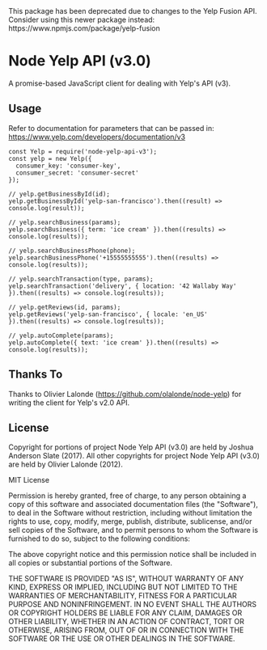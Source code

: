 <aside class="warning">
  This package has been deprecated due to changes to the Yelp Fusion API. Consider using this newer package instead: https://www.npmjs.com/package/yelp-fusion
</aside>

# Node Yelp API (v3.0)
A promise-based JavaScript client for dealing with Yelp's API (v3).

## Usage
Refer to documentation for parameters that can be passed in: https://www.yelp.com/developers/documentation/v3
```
const Yelp = require('node-yelp-api-v3');
const yelp = new Yelp({
  consumer_key: 'consumer-key',
  consumer_secret: 'consumer-secret'
});

// yelp.getBusinessById(id);
yelp.getBusinessById('yelp-san-francisco').then((result) => console.log(result));

// yelp.searchBusiness(params);
yelp.searchBusiness({ term: 'ice cream' }).then((results) => console.log(results));

// yelp.searchBusinessPhone(phone);
yelp.searchBusinessPhone('+15555555555').then((results) => console.log(results));

// yelp.searchTransaction(type, params);
yelp.searchTransaction('delivery', { location: '42 Wallaby Way' }).then((results) => console.log(results));

// yelp.getReviews(id, params);
yelp.getReviews('yelp-san-francisco', { locale: 'en_US' }).then((results) => console.log(results));

// yelp.autoComplete(params);
yelp.autoComplete({ text: 'ice cream' }).then((results) => console.log(results));
```


## Thanks To
Thanks to Olivier Lalonde (https://github.com/olalonde/node-yelp) for writing the client for Yelp's v2.0 API.

## License
Copyright for portions of project Node Yelp API (v3.0) are held by Joshua Anderson Slate (2017). All other copyrights for project Node Yelp API (v3.0) are held by Olivier Lalonde (2012).

MIT License

Permission is hereby granted, free of charge, to any person obtaining a copy
of this software and associated documentation files (the "Software"), to deal
in the Software without restriction, including without limitation the rights
to use, copy, modify, merge, publish, distribute, sublicense, and/or sell
copies of the Software, and to permit persons to whom the Software is
furnished to do so, subject to the following conditions:

The above copyright notice and this permission notice shall be included in all
copies or substantial portions of the Software.

THE SOFTWARE IS PROVIDED "AS IS", WITHOUT WARRANTY OF ANY KIND, EXPRESS OR
IMPLIED, INCLUDING BUT NOT LIMITED TO THE WARRANTIES OF MERCHANTABILITY,
FITNESS FOR A PARTICULAR PURPOSE AND NONINFRINGEMENT. IN NO EVENT SHALL THE
AUTHORS OR COPYRIGHT HOLDERS BE LIABLE FOR ANY CLAIM, DAMAGES OR OTHER
LIABILITY, WHETHER IN AN ACTION OF CONTRACT, TORT OR OTHERWISE, ARISING FROM,
OUT OF OR IN CONNECTION WITH THE SOFTWARE OR THE USE OR OTHER DEALINGS IN THE
SOFTWARE.
